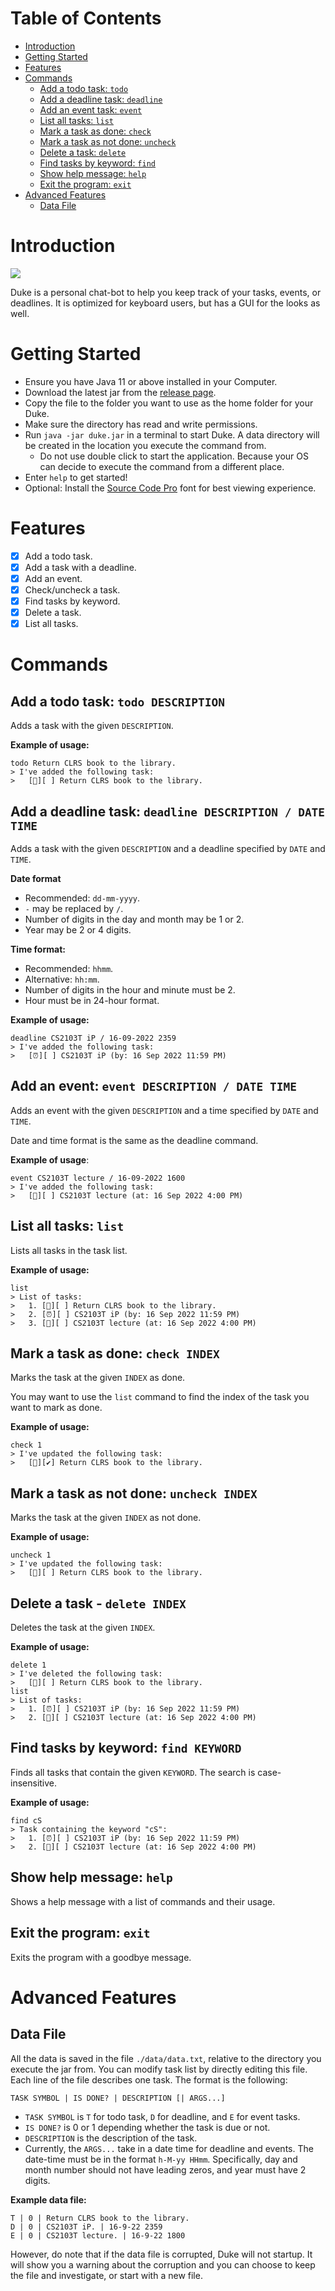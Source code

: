 # Table of Contents
- [Introduction](#introduction)
- [Getting Started](#getting_started)
- [Features](#features)
- [Commands](#commands)
  - [Add a todo task: `todo`](#todo)
  - [Add a deadline task: `deadline`](#deadline)
  - [Add an event task: `event`](#event)
  - [List all tasks: `list`](#list)
  - [Mark a task as done: `check`](#check)
  - [Mark a task as not done: `uncheck`](#uncheck)
  - [Delete a task: `delete`](#delete)
  - [Find tasks by keyword: `find`](#find)
  - [Show help message: `help`](#help)
  - [Exit the program: `exit`](#exit)
- [Advanced Features](#advanced_features)
  - [Data File](#data_file)

# Introduction <a name="introduction"></a>
![](Ui.png)

Duke is a personal chat-bot to help you keep track of your tasks, events, or deadlines.
It is optimized for keyboard users, but has a GUI for the looks as well.

# Getting Started <a name="getting_started"></a>
- Ensure you have Java 11 or above installed in your Computer.
- Download the latest jar from the [release page](https://github.com/RezwanArefin01/ip/releases/).
- Copy the file to the folder you want to use as the home folder for your Duke.
- Make sure the directory has read and write permissions.
- Run `java -jar duke.jar` in a terminal to start Duke. A data directory will be created in the location you execute the command from.
  - Do not use double click to start the application. Because your OS can decide to execute the command from a different place.
- Enter `help` to get started!
- Optional: Install the [Source Code Pro](https://fonts.google.com/specimen/Source+Code+Pro) font for best viewing experience.

# Features <a name="features"></a>
- [x] Add a todo task.
- [x] Add a task with a deadline.
- [x] Add an event.
- [x] Check/uncheck a task.
- [x] Find tasks by keyword.
- [x] Delete a task.
- [x] List all tasks.

# Commands <a name="commands"></a>

## Add a todo task: `todo DESCRIPTION` <a name="todo"></a>
Adds a task with the given `DESCRIPTION`.

**Example of usage:**
```
todo Return CLRS book to the library.
> I've added the following task:
>   [📝][ ] Return CLRS book to the library.
```

## Add a deadline task: `deadline DESCRIPTION / DATE TIME` <a name="deadline"></a>
Adds a task with the given `DESCRIPTION` and a deadline specified by `DATE` and `TIME`.

**Date format**
- Recommended: `dd-mm-yyyy`.
- `-` may be replaced by `/`.
- Number of digits in the day and month may be 1 or 2.
- Year may be 2 or 4 digits.

**Time format:**
- Recommended: `hhmm`.
- Alternative: `hh:mm`.
- Number of digits in the hour and minute must be 2.
- Hour must be in 24-hour format.

**Example of usage:**
```
deadline CS2103T iP / 16-09-2022 2359
> I've added the following task:
>   [⏰][ ] CS2103T iP (by: 16 Sep 2022 11:59 PM)
```

## Add an event: `event DESCRIPTION / DATE TIME` <a name="event"></a>
Adds an event with the given `DESCRIPTION` and a time specified by `DATE` and `TIME`.

Date and time format is the same as the deadline command.

**Example of usage**:
```
event CS2103T lecture / 16-09-2022 1600
> I've added the following task:
>   [📅][ ] CS2103T lecture (at: 16 Sep 2022 4:00 PM)
```

## List all tasks: `list` <a name="list"></a>
Lists all tasks in the task list.

**Example of usage:**
```
list
> List of tasks:
>   1. [📝][ ] Return CLRS book to the library.
>   2. [⏰][ ] CS2103T iP (by: 16 Sep 2022 11:59 PM)
>   3. [📅][ ] CS2103T lecture (at: 16 Sep 2022 4:00 PM)
```

## Mark a task as done: `check INDEX` <a name="check"></a>
Marks the task at the given `INDEX` as done.

You may want to use the `list` command to find the index of the task you want to mark as done.

**Example of usage:**
```
check 1
> I've updated the following task:
>   [📝][✔] Return CLRS book to the library.
```

## Mark a task as not done: `uncheck INDEX` <a name="uncheck"></a>
Marks the task at the given `INDEX` as not done.

**Example of usage:**
```
uncheck 1
> I've updated the following task:
>   [📝][ ] Return CLRS book to the library.
```

## Delete a task - `delete INDEX` <a name="delete"></a>
Deletes the task at the given `INDEX`.

**Example of usage:**
```
delete 1
> I've deleted the following task:
>   [📝][ ] Return CLRS book to the library.
list
> List of tasks:
>   1. [⏰][ ] CS2103T iP (by: 16 Sep 2022 11:59 PM)
>   2. [📅][ ] CS2103T lecture (at: 16 Sep 2022 4:00 PM)
```

## Find tasks by keyword: `find KEYWORD` <a name="find"></a>
Finds all tasks that contain the given `KEYWORD`.
The search is case-insensitive.

**Example of usage:**
```
find cS
> Task containing the keyword "cS":
>   1. [⏰][ ] CS2103T iP (by: 16 Sep 2022 11:59 PM)
>   2. [📅][ ] CS2103T lecture (at: 16 Sep 2022 4:00 PM)
```

## Show help message: `help` <a name="help"></a>
Shows a help message with a list of commands and their usage.

## Exit the program: `exit` <a name="exit"></a>
Exits the program with a goodbye message.

# Advanced Features <a name="advanced_features"></a>
## Data File <a name="data_file"></a>
All the data is saved in the file `./data/data.txt`, relative to the directory you execute the jar from.
You can modify task list by directly editing this file. Each line of the file describes one task.
The format is the following:
```
TASK SYMBOL | IS DONE? | DESCRIPTION [| ARGS...]
```
- `TASK SYMBOL` is `T` for todo task, `D` for deadline, and `E` for event tasks.
- `IS DONE?` is 0 or 1 depending whether the task is due or not.
- `DESCRIPTION` is the description of the task.
- Currently, the `ARGS...` take in a date time for deadline and events. The date-time must be in the
format `h-M-yy HHmm`. Specifically, day and month number should not have leading zeros, and year must have
2 digits.

**Example data file:**
```
T | 0 | Return CLRS book to the library.
D | 0 | CS2103T iP. | 16-9-22 2359
E | 0 | CS2103T lecture. | 16-9-22 1800
```

However, do note that if the data file is corrupted, Duke will not startup. It will show you a warning
about the corruption and you can choose to keep the file and investigate, or start with a new file.

